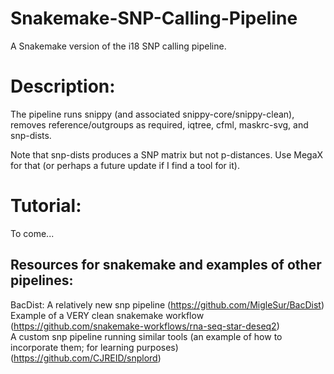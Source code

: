 # Snakemake-SNP-Calling-Pipeline
A Snakemake version of the i18 SNP calling pipeline.

# Description:
The pipeline runs snippy (and associated snippy-core/snippy-clean), removes reference/outgroups as required, iqtree, cfml, maskrc-svg, and snp-dists.

Note that snp-dists produces a SNP matrix but not p-distances. Use MegaX for that (or perhaps a future update if I find a tool for it).

# Tutorial:
To come...


## Resources for snakemake and examples of other pipelines:
BacDist: A relatively new snp pipeline (https://github.com/MigleSur/BacDist)<br>
Example of a VERY clean snakemake workflow (https://github.com/snakemake-workflows/rna-seq-star-deseq2)<br>
A custom snp pipeline running similar tools (an example of how to incorporate them; for learning purposes) (https://github.com/CJREID/snplord)
